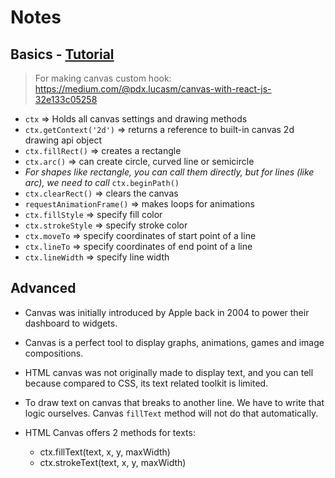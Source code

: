 # Notes

## Basics - [Tutorial](https://youtu.be/Yvz_axxWG4Y?si=A--s_MYEHcXV0hcF)

> For making canvas custom hook: https://medium.com/@pdx.lucasm/canvas-with-react-js-32e133c05258

-   `ctx` => Holds all canvas settings and drawing methods
-   `ctx.getContext('2d')` => returns a reference to built-in canvas 2d drawing api object
-   `ctx.fillRect()` => creates a rectangle
-   `ctx.arc()` => can create circle, curved line or semicircle
-   _For shapes like rectangle, you can call them directly, but for lines (like arc), we need to call_ `ctx.beginPath()`
-   `ctx.clearRect()` => clears the canvas
-   `requestAnimationFrame()` => makes loops for animations
-   `ctx.fillStyle` => specify fill color
-   `ctx.strokeStyle` => specify stroke color
-   `ctx.moveTo` => specify coordinates of start point of a line
-   `ctx.lineTo` => specify coordinates of end point of a line
-   `ctx.lineWidth` => specify line width

## Advanced

-   Canvas was initially introduced by Apple back in 2004 to power their dashboard to widgets.
-   Canvas is a perfect tool to display graphs, animations, games and image compositions.
-   HTML canvas was not originally made to display text, and you can tell because compared to CSS, its text related toolkit is limited.
-   To draw text on canvas that breaks to another line. We have to write that logic ourselves. Canvas `fillText` method will not do that automatically.

-   HTML Canvas offers 2 methods for texts:
    -   ctx.fillText(text, x, y, maxWidth)
    -   ctx.strokeText(text, x, y, maxWidth)
